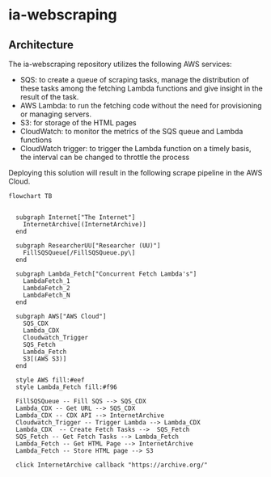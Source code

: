 # ia-webscraping

## Architecture
The ia-webscraping repository utilizes the following AWS services:
- SQS: to create a queue of scraping tasks, manage the distribution of these tasks among the fetching Lambda functions and give insight in the result of the task.
- AWS Lambda: to run the fetching code without the need for provisioning or managing servers.
- S3: for storage of the HTML pages
- CloudWatch: to monitor the metrics of the SQS queue and Lambda functions
- CloudWatch trigger: to trigger the Lambda function on a timely basis, the interval can be changed to throttle the process

Deploying this solution will result in the following scrape pipeline in the AWS Cloud.

```mermaid
flowchart TB


  subgraph Internet["The Internet"]
    InternetArchive[(InternetArchive)]
  end

  subgraph ResearcherUU["Researcher (UU)"]
    FillSQSQueue[/FillSQSQueue.py\]
  end

  subgraph Lambda_Fetch["Concurrent Fetch Lambda's"]
    LambdaFetch_1
    LambdaFetch_2
    LambdaFetch_N
  end

  subgraph AWS["AWS Cloud"]
    SQS_CDX
    Lambda_CDX
    Cloudwatch_Trigger
    SQS_Fetch
    Lambda_Fetch
    S3[(AWS S3)]
  end

  style AWS fill:#eef
  style Lambda_Fetch fill:#f96

  FillSQSQueue -- Fill SQS --> SQS_CDX
  Lambda_CDX -- Get URL --> SQS_CDX
  Lambda_CDX -- CDX API --> InternetArchive  
  Cloudwatch_Trigger -- Trigger Lambda --> Lambda_CDX
  Lambda_CDX  -- Create Fetch Tasks -->  SQS_Fetch
  SQS_Fetch -- Get Fetch Tasks --> Lambda_Fetch
  Lambda_Fetch -- Get HTML Page --> InternetArchive
  Lambda_Fetch -- Store HTML page --> S3

  click InternetArchive callback "https://archive.org/"
```

